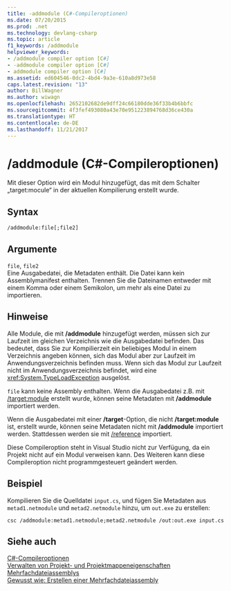 ```yaml
---
title: -addmodule (C#-Compileroptionen)
ms.date: 07/20/2015
ms.prod: .net
ms.technology: devlang-csharp
ms.topic: article
f1_keywords: /addmodule
helpviewer_keywords:
- /addmodule compiler option [C#]
- -addmodule compiler option [C#]
- addmodule compiler option [C#]
ms.assetid: ed604546-0dc2-4bd4-9a3e-610a8d973e58
caps.latest.revision: "13"
author: BillWagner
ms.author: wiwagn
ms.openlocfilehash: 2652102682de9dff24c66180dde36f33b4b6bbfc
ms.sourcegitcommit: 4f3fef493080a43e70e951223894768d36ce430a
ms.translationtype: HT
ms.contentlocale: de-DE
ms.lasthandoff: 11/21/2017
---
```

# <a name="addmodule-c-compiler-options"></a>/addmodule (C#-Compileroptionen)
Mit dieser Option wird ein Modul hinzugefügt, das mit dem Schalter „target:mocule“ in der aktuellen Kompilierung erstellt wurde.  
  
## <a name="syntax"></a>Syntax  
  
```console  
/addmodule:file[;file2]  
```  
  
## <a name="arguments"></a>Argumente  
 `file`, `file2`  
 Eine Ausgabedatei, die Metadaten enthält. Die Datei kann kein Assemblymanifest enthalten. Trennen Sie die Dateinamen entweder mit einem Komma oder einem Semikolon, um mehr als eine Datei zu importieren.  
  
## <a name="remarks"></a>Hinweise  
 Alle Module, die mit **/addmodule** hinzugefügt werden, müssen sich zur Laufzeit im gleichen Verzeichnis wie die Ausgabedatei befinden. Das bedeutet, dass Sie zur Kompilierzeit ein beliebiges Modul in einem Verzeichnis angeben können, sich das Modul aber zur Laufzeit im Anwendungsverzeichnis befinden muss. Wenn sich das Modul zur Laufzeit nicht im Anwendungsverzeichnis befindet, wird eine <xref:System.TypeLoadException> ausgelöst.  
  
 `file` kann keine Assembly enthalten. Wenn die Ausgabedatei z.B. mit [/target:module](../../../csharp/language-reference/compiler-options/target-module-compiler-option.md) erstellt wurde, können seine Metadaten mit **/addmodule** importiert werden.  
  
 Wenn die Ausgabedatei mit einer **/target**-Option, die nicht **/target:module** ist, erstellt wurde, können seine Metadaten nicht mit **/addmodule** importiert werden. Stattdessen werden sie mit [/reference](../../../csharp/language-reference/compiler-options/reference-compiler-option.md) importiert.  
  
 Diese Compileroption steht in Visual Studio nicht zur Verfügung, da ein Projekt nicht auf ein Modul verweisen kann. Des Weiteren kann diese Compileroption nicht programmgesteuert geändert werden.  
  
## <a name="example"></a>Beispiel  
 Kompilieren Sie die Quelldatei `input.cs`, und fügen Sie Metadaten aus `metad1.netmodule` und `metad2.netmodule` hinzu, um `out.exe` zu erstellen:  
  
```console  
csc /addmodule:metad1.netmodule;metad2.netmodule /out:out.exe input.cs  
```  
  
## <a name="see-also"></a>Siehe auch  
 [C#-Compileroptionen](../../../csharp/language-reference/compiler-options/index.md)  
 [Verwalten von Projekt- und Projektmappeneigenschaften](/visualstudio/ide/managing-project-and-solution-properties)  
 [Mehrfachdateiassemblys](../../../framework/app-domains/multifile-assemblies.md)  
 [Gewusst wie: Erstellen einer Mehrfachdateiassembly](../../../framework/app-domains/how-to-build-a-multifile-assembly.md)
